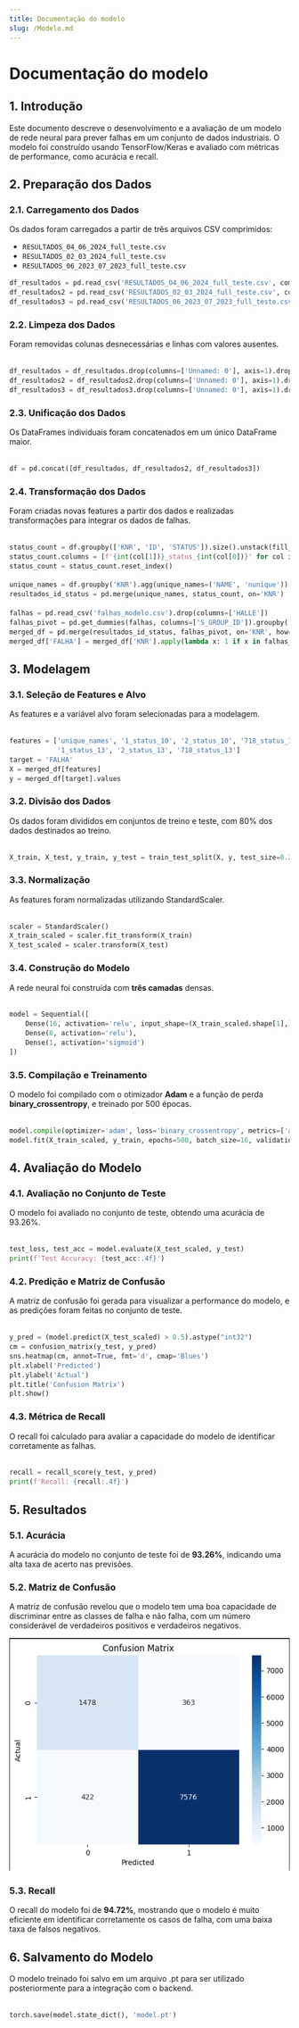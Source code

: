 ```yaml
---
title: Documentação do modelo
slug: /Modelo.md
---
```


# Documentação do modelo

## 1. Introdução
Este documento descreve o desenvolvimento e a avaliação de um modelo de rede neural para prever falhas em um conjunto de dados industriais. O modelo foi construído usando TensorFlow/Keras e avaliado com métricas de performance, como acurácia e recall.

## 2. Preparação dos Dados

### 2.1. Carregamento dos Dados
Os dados foram carregados a partir de três arquivos CSV comprimidos:
- `RESULTADOS_04_06_2024_full_teste.csv`
- `RESULTADOS_02_03_2024_full_teste.csv`
- `RESULTADOS_06_2023_07_2023_full_teste.csv`

```python
df_resultados = pd.read_csv('RESULTADOS_04_06_2024_full_teste.csv', compression='gzip')
df_resultados2 = pd.read_csv('RESULTADOS_02_03_2024_full_teste.csv', compression='gzip')
df_resultados3 = pd.read_csv('RESULTADOS_06_2023_07_2023_full_teste.csv', compression='gzip')
```

### 2.2. Limpeza dos Dados

Foram removidas colunas desnecessárias e linhas com valores ausentes.

```python

df_resultados = df_resultados.drop(columns=['Unnamed: 0'], axis=1).dropna()
df_resultados2 = df_resultados2.drop(columns=['Unnamed: 0'], axis=1).dropna()
df_resultados3 = df_resultados3.drop(columns=['Unnamed: 0'], axis=1).dropna()
```

### 2.3. Unificação dos Dados

Os DataFrames individuais foram concatenados em um único DataFrame maior.

```python

df = pd.concat([df_resultados, df_resultados2, df_resultados3])
```

### 2.4. Transformação dos Dados

Foram criadas novas features a partir dos dados e realizadas transformações para integrar os dados de falhas.

```python

status_count = df.groupby(['KNR', 'ID', 'STATUS']).size().unstack(fill_value=0)
status_count.columns = [f'{int(col[1])}_status_{int(col[0])}' for col in status_count.columns]
status_count = status_count.reset_index()

unique_names = df.groupby('KNR').agg(unique_names=('NAME', 'nunique')).reset_index()
resultados_id_status = pd.merge(unique_names, status_count, on='KNR')

falhas = pd.read_csv('falhas_modelo.csv').drop(columns=['HALLE'])
falhas_pivot = pd.get_dummies(falhas, columns=['S_GROUP_ID']).groupby('KNR').sum().reset_index()
merged_df = pd.merge(resultados_id_status, falhas_pivot, on='KNR', how='left').fillna(0)
merged_df['FALHA'] = merged_df['KNR'].apply(lambda x: 1 if x in falhas_grouped['KNR'].values else 0)
```

## 3. Modelagem
### 3.1. Seleção de Features e Alvo

As features e a variável alvo foram selecionadas para a modelagem.

```python

features = ['unique_names', '1_status_10', '2_status_10', '718_status_10',
            '1_status_13', '2_status_13', '718_status_13']
target = 'FALHA'
X = merged_df[features]
y = merged_df[target].values
```

### 3.2. Divisão dos Dados

Os dados foram divididos em conjuntos de treino e teste, com 80% dos dados destinados ao treino.

```python

X_train, X_test, y_train, y_test = train_test_split(X, y, test_size=0.2, random_state=42)
```

### 3.3. Normalização

As features foram normalizadas utilizando StandardScaler.

```python

scaler = StandardScaler()
X_train_scaled = scaler.fit_transform(X_train)
X_test_scaled = scaler.transform(X_test)
```

### 3.4. Construção do Modelo

A rede neural foi construída com **três camadas** densas.

```python

model = Sequential([
    Dense(16, activation='relu', input_shape=(X_train_scaled.shape[1],)),
    Dense(8, activation='relu'),
    Dense(1, activation='sigmoid')
])
```

### 3.5. Compilação e Treinamento

O modelo foi compilado com o otimizador **Adam** e a função de perda **binary_crossentropy**, e treinado por 500 épocas.

```python

model.compile(optimizer='adam', loss='binary_crossentropy', metrics=['accuracy'])
model.fit(X_train_scaled, y_train, epochs=500, batch_size=16, validation_split=0.2)
```

## 4. Avaliação do Modelo
### 4.1. Avaliação no Conjunto de Teste

O modelo foi avaliado no conjunto de teste, obtendo uma acurácia de 93.26%.

```python

test_loss, test_acc = model.evaluate(X_test_scaled, y_test)
print(f'Test Accuracy: {test_acc:.4f}')
```

### 4.2. Predição e Matriz de Confusão

A matriz de confusão foi gerada para visualizar a performance do modelo, e as predições foram feitas no conjunto de teste.

```python

y_pred = (model.predict(X_test_scaled) > 0.5).astype("int32")
cm = confusion_matrix(y_test, y_pred)
sns.heatmap(cm, annot=True, fmt='d', cmap='Blues')
plt.xlabel('Predicted')
plt.ylabel('Actual')
plt.title('Confusion Matrix')
plt.show()
```

### 4.3. Métrica de Recall

O recall foi calculado para avaliar a capacidade do modelo de identificar corretamente as falhas.

```python

recall = recall_score(y_test, y_pred)
print(f'Recall: {recall:.4f}')
```

## 5. Resultados
### 5.1. Acurácia

A acurácia do modelo no conjunto de teste foi de **93.26%**, indicando uma alta taxa de acerto nas previsões.

### 5.2. Matriz de Confusão

A matriz de confusão revelou que o modelo tem uma boa capacidade de discriminar entre as classes de falha e não falha, com um número considerável de verdadeiros positivos e verdadeiros negativos.

![alt text](../../../static/img/mat_conf.png)

### 5.3. Recall

O recall do modelo foi de **94.72%**, mostrando que o modelo é muito eficiente em identificar corretamente os casos de falha, com uma baixa taxa de falsos negativos.

## 6. Salvamento do Modelo

O modelo treinado foi salvo em um arquivo .pt para ser utilizado posteriormente para a integração com o backend.

```python

torch.save(model.state_dict(), 'model.pt')
```
